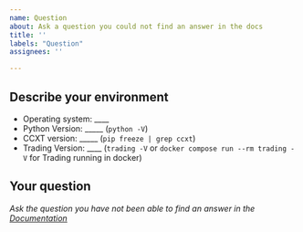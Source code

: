 ```yaml
---
name: Question
about: Ask a question you could not find an answer in the docs
title: ''
labels: "Question"
assignees: ''

---
```

<!-- 
Have you searched for similar issues before posting it?
Did you have a VERY good look at the [documentation](https://www.trading.io/en/latest/) and are sure that the question is not explained there

Please do not use the question template to report bugs or to request new features.
-->

## Describe your environment

  * Operating system: ____
  * Python Version: _____ (`python -V`)
  * CCXT version: _____ (`pip freeze | grep ccxt`)
  * Trading Version: ____ (`trading -V` or `docker compose run --rm trading -V` for Trading running in docker)
  
## Your question

*Ask the question you have not been able to find an answer in the [Documentation](https://www.trading.io/en/latest/)*
